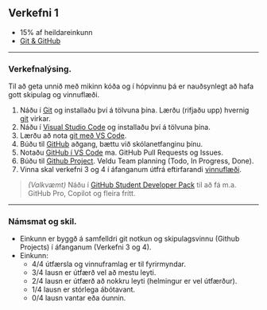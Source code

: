 ## Verkefni 1

- 15% af heildareinkunn
- [Git & GitHub](https://github.com/vefforritunII/afangi/blob/main/Skipulag.md) 
  
---

### Verkefnalýsing.
Til að geta unnið með mikinn kóða og í hópvinnu þá er nauðsynlegt að hafa gott skipulag og vinnuflæði.

1. Náðu í [Git](https://git-scm.com/) og installaðu því á tölvuna þína. Lærðu (rifjaðu upp) hvernig [git](https://github.com/gaui/git) virkar.
1. Náðu í [Visual Studio Code](https://code.visualstudio.com/) og installaðu því á tölvuna þína.
1. Lærðu að nota [git með VS Code](https://code.visualstudio.com/docs/sourcecontrol/overview). 
1. Búðu til [GitHub](https://github.com/) aðgang, bættu við skólanetfanginu þínu.
1. Notaðu [GitHub í VS Code](https://code.visualstudio.com/docs/sourcecontrol/github) ma. GitHub Pull Requests og Issues.
1. Búðu til [Github Project](https://github.com/features/issues). Veldu Team planning (Todo, In Progress, Done).
1. Vinna skal verkefni 3 og 4 í áfanganum útfrá eftirfarandi [vinnuflæði](https://github.com/GunnarThorunnarson/CodeVoyagers/tree/develop/Guides/Workflow%20Long#git-step-by-step-instructions).

> _(Valkvæmt)_ Náðu í [GitHub Student Developer Pack](https://education.github.com/pack) til að fá m.a. GitHub Pro, Copilot og fleira frítt.

---

### Námsmat og skil.
- Einkunn er byggð á samfelldri git notkun og skipulagsvinnu (Github Projects) í áfanganum (Verkefni 3 og 4).
- Einkunn:
    - 4/4 útfærsla og vinnuframlag er til fyrirmyndar.
    - 3/4 lausn er útfærð vel að mestu leyti.
    - 2/4 lausn er útfærð að nokkru leyti (helmingur er vel útfærður).
    - 1/4 lausn er stórlega ábótavant.
    - 0/4 lausn vantar eða óunnin.

